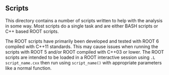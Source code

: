 ## Scripts

This directory contains a number of scripts written to help with the analysis in some way. Most scripts do a single task and are either BASH scripts or C++ based ROOT scripts.

The ROOT scripts have primarily been developed and tested with ROOT 6 compiled with C++11 standards. This may cause issues when running the scripts with ROOT 5 and/or ROOT compiled with C++03 or lower. The ROOT scripts are intended to be loaded in a ROOT interactive session using `.L script_name.cxx` then run using `script_name()` with appropriate parameters like a normal function.
